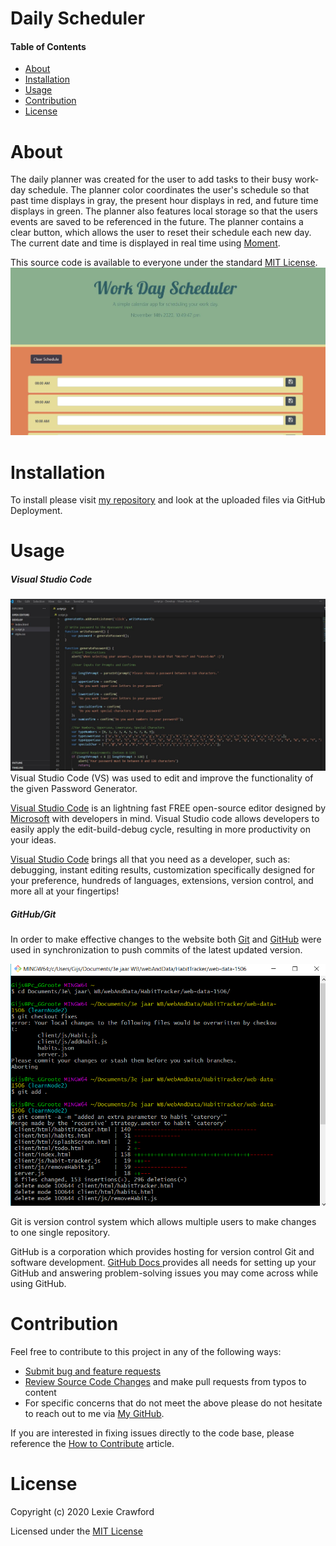 # Daily Scheduler
#### Table of Contents
* [About](#About)
* [Installation](#Installation)
* [Usage](#Usage)
* [Contribution](#Contribution)
* [License](#License)

# About
The daily planner was created for the user to add tasks to their busy work-day schedule. The planner color coordinates the user's schedule so that past time displays in gray, the present hour displays in red, and future time displays in green. The planner also features local storage so that the users events are saved to be referenced in the future. The planner contains a clear button, which allows the user to reset their schedule each new day. The current date and time is displayed in real time using [Moment](momentjs.com).

This source code is available to everyone under the standard [MIT License](https://github.com/microsoft/vscode/blob/master/LICENSE.txt).
![Scheduler](assets/plannerpic.JPG)

# Installation
To install please visit [my repository](https://github.com/lexcraw4d/Day-Planner) and look at the uploaded files via GitHub Deployment.

# Usage
##### Visual Studio Code
![VS code](assets/VSC.jpg)
Visual Studio Code (VS) was used to edit and improve the functionality of the given Password Generator. 

[Visual Studio Code](https://code.visualstudio.com/) is an lightning fast FREE open-source editor designed by [Microsoft](https://www.microsoft.com/en-us/) with developers in mind. Visual Studio code allows developers to easily apply the edit-build-debug cycle, resulting in more productivity on your ideas.

[Visual Studio Code](https://code.visualstudio.com/) brings all that you need as a developer, such as: debugging, instant editing results, customization specifically designed for your preference, hundreds of languages, extensions, version control, and more all at your fingertips!


##### GitHub/Git

In order to make effective changes to the website both [Git](https://gitforwindows.org/) and [GitHub](https://github.com/) were used in synchronization to push commits of the latest updated version. 

![git](assets/githubgitbash.png)


Git is version control system which allows multiple users to make changes to one single repository.

GitHub is a corporation which provides hosting for version control Git and software development. [GitHub Docs ](https://docs.github.com/en/free-pro-team@latest/github/setting-up-and-managing-your-github-user-account/managing-user-account-settings) provides all needs for setting up your GitHub and answering problem-solving issues you may come across while using GitHub.


# Contribution
Feel free to contribute to this project in any of the following ways: 
* [Submit bug and feature requests](https://github.com/lexcraw4d/Day-Planner/issues)
* [Review Source Code Changes](https://github.com/lexcraw4d/Day-Planner/pulls) and make pull requests from typos to content
* For specific concerns that do not meet the above please do not hesitate to reach out to me via [My GitHub](https://github.com/lexcraw4d).

If you are interested in fixing issues directly to the code base, please reference the [How to Contribute](https://github.com/microsoft/vscode/wiki/How-to-Contribute) article.

# License

Copyright (c) 2020 Lexie Crawford

Licensed under the [MIT License](https://github.com/lexcraw4d/SEO/blob/master/LICENSE)

